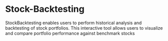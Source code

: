 # Stock-Backtesting
StockBacktesting enables users to perform historical analysis and backtesting of stock portfolios. This interactive tool allows users to visualize and compare portfolio performance against benchmark stocks

